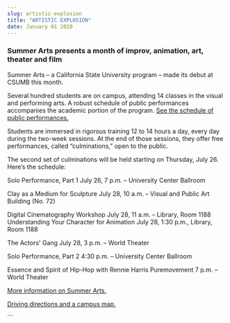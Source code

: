 ```yaml
---
slug: artistic-explosion
title: "ARTISTIC EXPLOSION"
date: January 01 2020
---
```


 
<h3>
  Summer Arts presents a month of improv, animation, art, theater and film
</h3>
<p>
  Summer Arts – a California State University program – made its debut at CSUMB
  this month.
</p>
<p>
  Several hundred students are on campus, attending 14 classes in the visual and
  performing arts. A robust schedule of public performances accompanies the
  academic portion of the program.
  <a href="https://www.csusummerarts.org/public_events_calendar_2012/"
    >See the schedule of public performances.</a
  >
</p>
<p>
  Students are immersed in rigorous training 12 to 14 hours a day, every day
  during the two-week sessions. At the end of those sessions, they offer free
  performances, called “culminations,” open to the public.
</p>
<p>
  The second set of culminations will be held starting on Thursday, July 26.
  Here’s the schedule:
</p>
<p>Solo Performance, Part 1 July 26, 7 p.m. – University Center Ballroom</p>
<p>
  Clay as a Medium for Sculpture July 28, 10 a.m. – Visual and Public Art
  Building (No. 72)
</p>
<p>
  Digital Cinematography Workshop July 28, 11 a.m. – Library, Room 1188
  Understanding Your Character for Animation July 28, 1:30 p.m., Library, Room
  1188
</p>
<p>The Actors' Gang July 28, 3 p.m. – World Theater</p>
<p>Solo Performance, Part 2 4:30 p.m. – University Center Ballroom</p>
<p>
  Essence and Spirit of Hip-Hop with Rennie Harris Puremovement 7 p.m. – World
  Theater
</p>
<p>
  <a href="https://www.csusummerarts.org/index.shtml"
    >More information on Summer Arts.</a
  >
</p>
<p><a href="https://csumb.edu/map">Driving directions and a campus map.</a></p>
```
